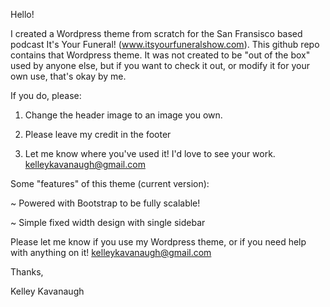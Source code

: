 Hello!

I created a Wordpress theme from scratch for the San Fransisco based podcast It's Your Funeral! (www.itsyourfuneralshow.com). This github repo contains that Wordpress theme. It was not created to be "out of the box" used by anyone else, but if you want to check it out, or modify it for your own use, that's okay by me. 

If you do, please:

1. Change the header image to an image you own.

2. Please leave my credit in the footer

3. Let me know where you've used it! I'd love to see your work. kelleykavanaugh@gmail.com

Some "features" of this theme (current version):

~ Powered with Bootstrap to be fully scalable!

~ Simple fixed width design with single sidebar

Please let me know if you use my Wordpress theme, or if you need help with anything on it! kelleykavanaugh@gmail.com

Thanks,

Kelley Kavanaugh